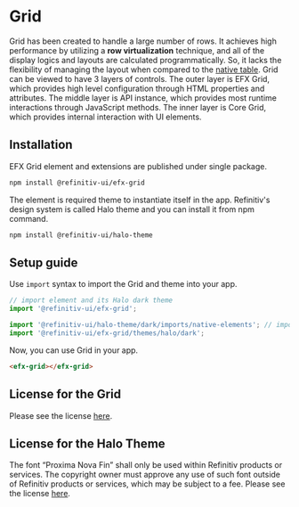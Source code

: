 # Grid

Grid has been created to handle a large number of rows. It achieves high performance by utilizing a **row virtualization** technique, and all of the display logics and layouts are calculated programmatically. So, it lacks the flexibility of managing the layout when compared to the [native table](https://developer.mozilla.org/en-US/docs/Web/HTML/Element/table). Grid can be viewed to have 3 layers of controls. The outer layer is EFX Grid, which provides high level configuration through HTML properties and attributes. The middle layer is API instance, which provides most runtime interactions through JavaScript methods. The inner layer is Core Grid, which provides internal interaction with UI elements.

## Installation

EFX Grid element and extensions are published under single package.

```sh
npm install @refinitiv-ui/efx-grid
```

The element is required theme to instantiate itself in the app. Refinitiv's design system is called Halo theme and you can install it from npm command.

```sh
npm install @refinitiv-ui/halo-theme
```

## Setup guide

Use `import` syntax to import the Grid and theme into your app.

```javascript
// import element and its Halo dark theme
import '@refinitiv-ui/efx-grid';

import '@refinitiv-ui/halo-theme/dark/imports/native-elements'; // import native styles for typography, css variables, etc.
import '@refinitiv-ui/efx-grid/themes/halo/dark';
```

Now, you can use Grid in your app.

```html
<efx-grid></efx-grid>
```

## License for the Grid

Please see the license [here](./license.html).

## License for the Halo Theme
The font “Proxima Nova Fin” shall only be used within Refinitiv products or services. The copyright owner must approve any use of such font outside of Refinitiv products or services, which may be subject to a fee. Please see the license [here](https://www.fontspring.com/lic/fontspring/webfont#license_text).
